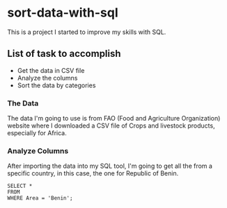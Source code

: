 # sort-data-with-sql
This is a project I started to improve my skills with SQL.
## List of task to accomplish
- Get the data in CSV file
- Analyze the columns
- Sort the data by categories

### The Data
The data I'm going to use is from FAO (Food and Agriculture Organization) website where I downloaded a CSV file of Crops and livestock products, especially for Africa.
### Analyze Columns
After importing the data into my SQL tool, I'm going to get all the from a specific country, in this case, the one for Republic of Benin.

```
SELECT *
FROM
WHERE Area = 'Benin';
```
